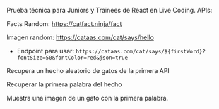Prueba técnica para Juniors y Trainees de React en Live Coding.
APIs:

Facts Random: https://catfact.ninja/fact

Imagen random: https://cataas.com/cat/says/hello
  - Endpoint para usar: `https://cataas.com/cat/says/${firstWord}?fontSize=50&fontColor=red&json=true`

Recupera un hecho aleatorio de gatos de la primera API

Recuperar la primera palabra del hecho

Muestra una imagen de un gato con la primera palabra.